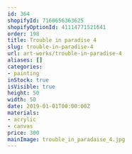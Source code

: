 ```yaml
---
id: 364
shopifyId: 7160656363625
shopifyOptionId: 41114771521641
order: 198
title: Trouble in paradise 4
slug: trouble-in-paradise-4
url: art-works/trouble-in-paradise-4
aliases: []
categories:
- painting
inStock: true
isVisible: true
height: 50
width: 50
date: 2019-01-01T00:00:00Z
materials:
- acrylic
- canvas
price: 300
mainImage: trouble_in_paradaise_4.jpg
---
```


